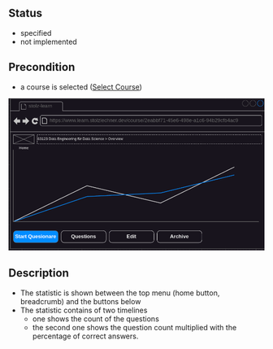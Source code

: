 ## Status
- specified
- not implemented

## Precondition
- a course is selected ([Select Course](./course-select.md))

![Selected Course](../mockups/course-selected.png)

## Description
- The statistic is shown between the top menu (home button, breadcrumb) and the buttons below
- The statistic contains of two timelines
    - one shows the count of the questions
    - the second one shows the question count multiplied with the percentage of correct answers.

